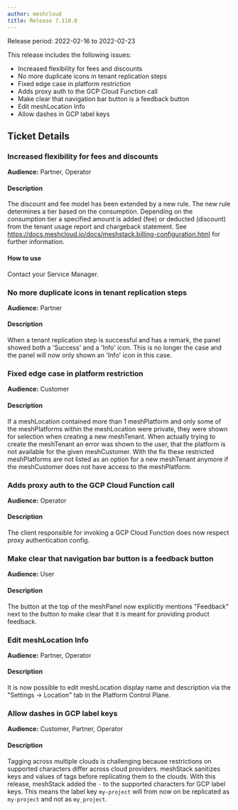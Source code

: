 ```yaml
---
author: meshcloud
title: Release 7.110.0
---
```


Release period: 2022-02-16 to 2022-02-23

This release includes the following issues:
* Increased flexibility for fees and discounts
* No more duplicate icons in tenant replication steps
* Fixed edge case in platform restriction
* Adds proxy auth to the GCP Cloud Function call
* Make clear that navigation bar button is a feedback button
* Edit meshLocation Info
* Allow dashes in GCP label keys
<!--truncate-->

## Ticket Details
### Increased flexibility for fees and discounts
**Audience:** Partner, Operator


#### Description
The discount and fee model has been extended by a new rule.
The new rule determines a tier based on the consumption.
Depending on the consumption tier a specified amount is added (fee) or deducted (discount) from the tenant usage report and chargeback statement.
See https://docs.meshcloud.io/docs/meshstack.billing-configuration.html for further information.

#### How to use
Contact your Service Manager.

### No more duplicate icons in tenant replication steps
**Audience:** Partner


#### Description
When a tenant replication step is successful and has a remark, the panel showed both a 'Success' and a 'Info' icon.
This is no longer the case and the panel will now only shown an 'Info' icon in this case.

### Fixed edge case in platform restriction
**Audience:** Customer


#### Description
If a meshLocation contained more than 1 meshPlatform and only some of the meshPlatforms within the
meshLocation were private, they were shown for selection when creating a new meshTenant. When actually trying to
create the meshTenant an error was shown to the user, that the platform is not available for the given meshCustomer.
With the fix these restricted meshPlatforms are not listed as an option for a new meshTenant anymore if the meshCustomer
does not have access to the meshPlatform.

### Adds proxy auth to the GCP Cloud Function call
**Audience:** Operator


#### Description
The client responsible for invoking a GCP Cloud Function does now
respect proxy authentication config.

### Make clear that navigation bar button is a feedback button
**Audience:** User


#### Description
The button at the top of the meshPanel now explicitly mentions "Feedback" next to the button to make
clear that it is meant for providing product feedback.

### Edit meshLocation Info
**Audience:** Partner, Operator


#### Description
It is now possible to edit meshLocation display name and description via the "Settings -> Location" tab
in the Platform Control Plane.

### Allow dashes in GCP label keys
**Audience:** Customer, Partner, Operator


#### Description
Tagging across multiple clouds is challenging because restrictions on supported characters differ across cloud providers. 
meshStack sanitizes keys and values of tags before replicating them to the clouds. With this release, meshStack added the `-` to the supported characters for GCP label keys.
This means the label key `my-project` will from now on be replicated as `my-project` and not as `my_project`.


